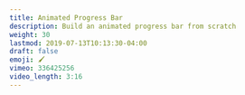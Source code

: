 ```yaml
---
title: Animated Progress Bar
description: Build an animated progress bar from scratch
weight: 30
lastmod: 2019-07-13T10:13:30-04:00
draft: false
emoji: 🖌️
vimeo: 336425256
video_length: 3:16
---
```

